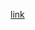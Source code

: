 [link](https://docs.google.com/presentation/d/e/2PACX-1vSEFKtc3To3AK7inyQ3WQRhjoFCQhwiz0LG0fkIOyYJ4HUB2GHj7ArDCJh7YdhZ_VUn-H5gtWv767Ty/pub?start=false&loop=false&delayms=60000&slide=id.g20736d8594f_0_64)
